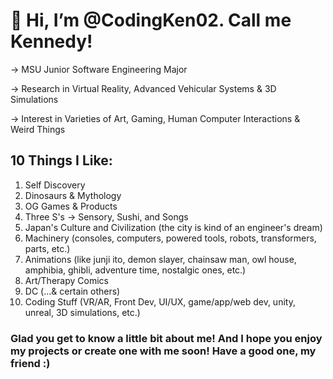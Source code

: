 # 👋 Hi, I’m @CodingKen02. Call me Kennedy!

-> MSU Junior Software Engineering Major

-> Research in Virtual Reality, Advanced Vehicular Systems & 3D Simulations

-> Interest in Varieties of Art, Gaming, Human Computer Interactions & Weird Things


## 10 Things I Like:
1) Self Discovery
2) Dinosaurs & Mythology
3) OG Games & Products
4) Three S's -> Sensory, Sushi, and Songs
5) Japan's Culture and Civilization (the city is kind of an engineer's dream)
6) Machinery (consoles, computers, powered tools, robots, transformers, parts, etc.)
7) Animations (like junji ito, demon slayer, chainsaw man, owl house, amphibia, ghibli, adventure time, nostalgic ones, etc.)
8) Art/Therapy Comics
9) DC (...& certain others)
10) Coding Stuff (VR/AR, Front Dev, UI/UX, game/app/web dev, unity, unreal, 3D simulations, etc.)

### Glad you get to know a little bit about me! And I hope you enjoy my projects or create one with me soon! Have a good one, my friend :)
<!---
CodingKen02/CodingKen02 is a ✨ special ✨ repository because its `README.md` (this file) appears on your GitHub profile.
You can click the Preview link to take a look at your changes.
--->

